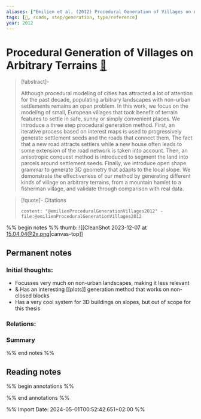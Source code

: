 ```yaml
---
aliases: ["Emilien et al. (2012) Procedural Generation of Villages on Arbitrary Terrains"]
tags: [🔹, roads, step/generation, type/reference]
year: 2012
---
```

# Procedural Generation of Villages on Arbitrary Terrains [📖](zotero://select/library/items/G45G7BQI)

> [!abstract]-
> 
> Although procedural modeling of cities has attracted a lot of attention for the past decade, populating arbitrary landscapes with non-urban settlements remains an open problem. In this work, we focus on the modeling of small, European villages that took benefit of terrain features to settle in safe, sunny or simply convenient places. We introduce a three step procedural generation method. First, an iterative process based on interest maps is used to progressively generate settlement seeds and the roads that connect them. The fact that a new road attracts settlers while a new house often leads to some extension of the road network is taken into account. Then, an anisotropic conquest method is introduced to segment the land into parcels around settlement seeds. Finally, we introduce open shape grammar to generate 3D geometry that adapts to the local slope. We demonstrate the effectiveness of our method by generating different kinds of village on arbitrary terrains, from a mountain hamlet to a fisherman village, and validate through comparison with real data.
> 

> [!quote]- Citations
> 
> ```query
> content: "@emilienProceduralGenerationVillages2012" -file:@emilienProceduralGenerationVillages2012
> ```

%% begin notes %%
thumb::![[CleanShot 2023-12-07 at 15.04.04@2x.png|canvas-top]]
## Permanent notes
### Initial thoughts:
- Focusses very much on non-urban landscapes, making it less relevant
- & Has an interesting [[plots]] generation method that works on non-closed blocks
- Has a very cool system for 3D buildings on slopes, but out of scope for this thesis
### Relations:


### Summary


%% end notes %%
## Reading notes
%% begin annotations %%

%% end annotations %%



%% Import Date: 2024-05-01T00:52:42.651+02:00 %%
